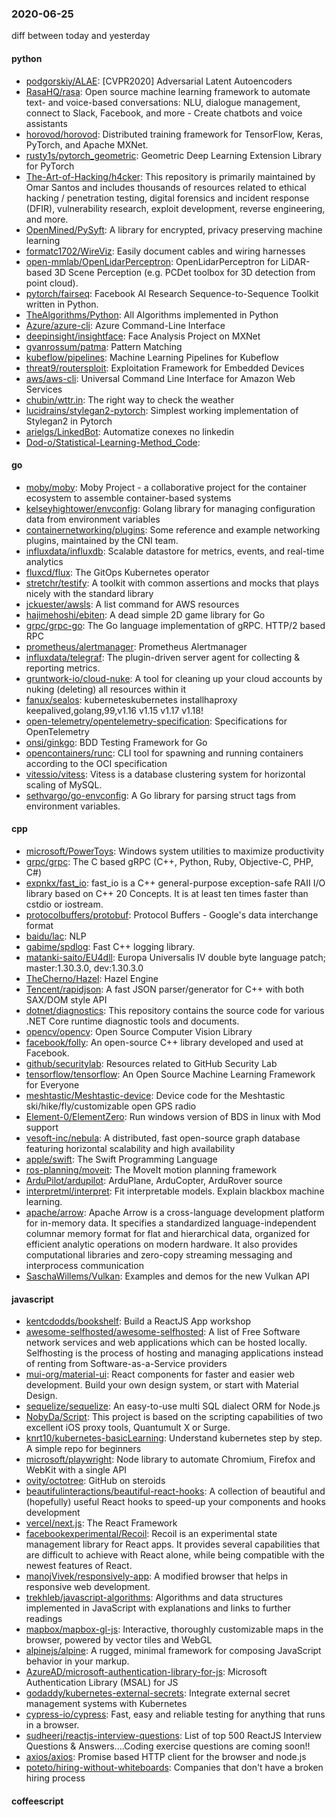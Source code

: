 ### 2020-06-25
diff between today and yesterday

#### python
* [podgorskiy/ALAE](https://github.com/podgorskiy/ALAE): [CVPR2020] Adversarial Latent Autoencoders
* [RasaHQ/rasa](https://github.com/RasaHQ/rasa):  Open source machine learning framework to automate text- and voice-based conversations: NLU, dialogue management, connect to Slack, Facebook, and more - Create chatbots and voice assistants
* [horovod/horovod](https://github.com/horovod/horovod): Distributed training framework for TensorFlow, Keras, PyTorch, and Apache MXNet.
* [rusty1s/pytorch_geometric](https://github.com/rusty1s/pytorch_geometric): Geometric Deep Learning Extension Library for PyTorch
* [The-Art-of-Hacking/h4cker](https://github.com/The-Art-of-Hacking/h4cker): This repository is primarily maintained by Omar Santos and includes thousands of resources related to ethical hacking / penetration testing, digital forensics and incident response (DFIR), vulnerability research, exploit development, reverse engineering, and more.
* [OpenMined/PySyft](https://github.com/OpenMined/PySyft): A library for encrypted, privacy preserving machine learning
* [formatc1702/WireViz](https://github.com/formatc1702/WireViz): Easily document cables and wiring harnesses
* [open-mmlab/OpenLidarPerceptron](https://github.com/open-mmlab/OpenLidarPerceptron): OpenLidarPerceptron for LiDAR-based 3D Scene Perception (e.g. PCDet toolbox for 3D detection from point cloud).
* [pytorch/fairseq](https://github.com/pytorch/fairseq): Facebook AI Research Sequence-to-Sequence Toolkit written in Python.
* [TheAlgorithms/Python](https://github.com/TheAlgorithms/Python): All Algorithms implemented in Python
* [Azure/azure-cli](https://github.com/Azure/azure-cli): Azure Command-Line Interface
* [deepinsight/insightface](https://github.com/deepinsight/insightface): Face Analysis Project on MXNet
* [gvanrossum/patma](https://github.com/gvanrossum/patma): Pattern Matching
* [kubeflow/pipelines](https://github.com/kubeflow/pipelines): Machine Learning Pipelines for Kubeflow
* [threat9/routersploit](https://github.com/threat9/routersploit): Exploitation Framework for Embedded Devices
* [aws/aws-cli](https://github.com/aws/aws-cli): Universal Command Line Interface for Amazon Web Services
* [chubin/wttr.in](https://github.com/chubin/wttr.in):  The right way to check the weather
* [lucidrains/stylegan2-pytorch](https://github.com/lucidrains/stylegan2-pytorch): Simplest working implementation of Stylegan2 in Pytorch
* [arielgs/LinkedBot](https://github.com/arielgs/LinkedBot): Automatize conexes no linkedin
* [Dod-o/Statistical-Learning-Method_Code](https://github.com/Dod-o/Statistical-Learning-Method_Code): 

#### go
* [moby/moby](https://github.com/moby/moby): Moby Project - a collaborative project for the container ecosystem to assemble container-based systems
* [kelseyhightower/envconfig](https://github.com/kelseyhightower/envconfig): Golang library for managing configuration data from environment variables
* [containernetworking/plugins](https://github.com/containernetworking/plugins): Some reference and example networking plugins, maintained by the CNI team.
* [influxdata/influxdb](https://github.com/influxdata/influxdb): Scalable datastore for metrics, events, and real-time analytics
* [fluxcd/flux](https://github.com/fluxcd/flux): The GitOps Kubernetes operator
* [stretchr/testify](https://github.com/stretchr/testify): A toolkit with common assertions and mocks that plays nicely with the standard library
* [jckuester/awsls](https://github.com/jckuester/awsls): A list command for AWS resources
* [hajimehoshi/ebiten](https://github.com/hajimehoshi/ebiten): A dead simple 2D game library for Go
* [grpc/grpc-go](https://github.com/grpc/grpc-go): The Go language implementation of gRPC. HTTP/2 based RPC
* [prometheus/alertmanager](https://github.com/prometheus/alertmanager): Prometheus Alertmanager
* [influxdata/telegraf](https://github.com/influxdata/telegraf): The plugin-driven server agent for collecting & reporting metrics.
* [gruntwork-io/cloud-nuke](https://github.com/gruntwork-io/cloud-nuke): A tool for cleaning up your cloud accounts by nuking (deleting) all resources within it
* [fanux/sealos](https://github.com/fanux/sealos): kuberneteskubernetes installhaproxy keepalived,golang,99,v1.16 v1.15 v1.17 v1.18!
* [open-telemetry/opentelemetry-specification](https://github.com/open-telemetry/opentelemetry-specification): Specifications for OpenTelemetry
* [onsi/ginkgo](https://github.com/onsi/ginkgo): BDD Testing Framework for Go
* [opencontainers/runc](https://github.com/opencontainers/runc): CLI tool for spawning and running containers according to the OCI specification
* [vitessio/vitess](https://github.com/vitessio/vitess): Vitess is a database clustering system for horizontal scaling of MySQL.
* [sethvargo/go-envconfig](https://github.com/sethvargo/go-envconfig): A Go library for parsing struct tags from environment variables.

#### cpp
* [microsoft/PowerToys](https://github.com/microsoft/PowerToys): Windows system utilities to maximize productivity
* [grpc/grpc](https://github.com/grpc/grpc): The C based gRPC (C++, Python, Ruby, Objective-C, PHP, C#)
* [expnkx/fast_io](https://github.com/expnkx/fast_io): fast_io is a C++ general-purpose exception-safe RAII I/O library based on C++ 20 Concepts. It is at least ten times faster than cstdio or iostream.
* [protocolbuffers/protobuf](https://github.com/protocolbuffers/protobuf): Protocol Buffers - Google's data interchange format
* [baidu/lac](https://github.com/baidu/lac): NLP
* [gabime/spdlog](https://github.com/gabime/spdlog): Fast C++ logging library.
* [matanki-saito/EU4dll](https://github.com/matanki-saito/EU4dll): Europa Universalis IV double byte language patch; master:1.30.3.0, dev:1.30.3.0
* [TheCherno/Hazel](https://github.com/TheCherno/Hazel): Hazel Engine
* [Tencent/rapidjson](https://github.com/Tencent/rapidjson): A fast JSON parser/generator for C++ with both SAX/DOM style API
* [dotnet/diagnostics](https://github.com/dotnet/diagnostics): This repository contains the source code for various .NET Core runtime diagnostic tools and documents.
* [opencv/opencv](https://github.com/opencv/opencv): Open Source Computer Vision Library
* [facebook/folly](https://github.com/facebook/folly): An open-source C++ library developed and used at Facebook.
* [github/securitylab](https://github.com/github/securitylab): Resources related to GitHub Security Lab
* [tensorflow/tensorflow](https://github.com/tensorflow/tensorflow): An Open Source Machine Learning Framework for Everyone
* [meshtastic/Meshtastic-device](https://github.com/meshtastic/Meshtastic-device): Device code for the Meshtastic ski/hike/fly/customizable open GPS radio
* [Element-0/ElementZero](https://github.com/Element-0/ElementZero): Run windows version of BDS in linux with Mod support
* [vesoft-inc/nebula](https://github.com/vesoft-inc/nebula): A distributed, fast open-source graph database featuring horizontal scalability and high availability
* [apple/swift](https://github.com/apple/swift): The Swift Programming Language
* [ros-planning/moveit](https://github.com/ros-planning/moveit):  The MoveIt motion planning framework
* [ArduPilot/ardupilot](https://github.com/ArduPilot/ardupilot): ArduPlane, ArduCopter, ArduRover source
* [interpretml/interpret](https://github.com/interpretml/interpret): Fit interpretable models. Explain blackbox machine learning.
* [apache/arrow](https://github.com/apache/arrow): Apache Arrow is a cross-language development platform for in-memory data. It specifies a standardized language-independent columnar memory format for flat and hierarchical data, organized for efficient analytic operations on modern hardware. It also provides computational libraries and zero-copy streaming messaging and interprocess communication
* [SaschaWillems/Vulkan](https://github.com/SaschaWillems/Vulkan): Examples and demos for the new Vulkan API

#### javascript
* [kentcdodds/bookshelf](https://github.com/kentcdodds/bookshelf): Build a ReactJS App workshop
* [awesome-selfhosted/awesome-selfhosted](https://github.com/awesome-selfhosted/awesome-selfhosted): A list of Free Software network services and web applications which can be hosted locally. Selfhosting is the process of hosting and managing applications instead of renting from Software-as-a-Service providers
* [mui-org/material-ui](https://github.com/mui-org/material-ui): React components for faster and easier web development. Build your own design system, or start with Material Design.
* [sequelize/sequelize](https://github.com/sequelize/sequelize): An easy-to-use multi SQL dialect ORM for Node.js
* [NobyDa/Script](https://github.com/NobyDa/Script): This project is based on the scripting capabilities of two excellent iOS proxy tools, Quantumult X or Surge.
* [knrt10/kubernetes-basicLearning](https://github.com/knrt10/kubernetes-basicLearning): Understand kubernetes step by step. A simple repo for beginners 
* [microsoft/playwright](https://github.com/microsoft/playwright): Node library to automate Chromium, Firefox and WebKit with a single API
* [ovity/octotree](https://github.com/ovity/octotree): GitHub on steroids
* [beautifulinteractions/beautiful-react-hooks](https://github.com/beautifulinteractions/beautiful-react-hooks):  A collection of beautiful and (hopefully) useful React hooks to speed-up your components and hooks development 
* [vercel/next.js](https://github.com/vercel/next.js): The React Framework
* [facebookexperimental/Recoil](https://github.com/facebookexperimental/Recoil): Recoil is an experimental state management library for React apps. It provides several capabilities that are difficult to achieve with React alone, while being compatible with the newest features of React.
* [manojVivek/responsively-app](https://github.com/manojVivek/responsively-app): A modified browser that helps in responsive web development.
* [trekhleb/javascript-algorithms](https://github.com/trekhleb/javascript-algorithms):  Algorithms and data structures implemented in JavaScript with explanations and links to further readings
* [mapbox/mapbox-gl-js](https://github.com/mapbox/mapbox-gl-js): Interactive, thoroughly customizable maps in the browser, powered by vector tiles and WebGL
* [alpinejs/alpine](https://github.com/alpinejs/alpine): A rugged, minimal framework for composing JavaScript behavior in your markup.
* [AzureAD/microsoft-authentication-library-for-js](https://github.com/AzureAD/microsoft-authentication-library-for-js): Microsoft Authentication Library (MSAL) for JS
* [godaddy/kubernetes-external-secrets](https://github.com/godaddy/kubernetes-external-secrets): Integrate external secret management systems with Kubernetes
* [cypress-io/cypress](https://github.com/cypress-io/cypress): Fast, easy and reliable testing for anything that runs in a browser.
* [sudheerj/reactjs-interview-questions](https://github.com/sudheerj/reactjs-interview-questions): List of top 500 ReactJS Interview Questions & Answers....Coding exercise questions are coming soon!!
* [axios/axios](https://github.com/axios/axios): Promise based HTTP client for the browser and node.js
* [poteto/hiring-without-whiteboards](https://github.com/poteto/hiring-without-whiteboards):  Companies that don't have a broken hiring process

#### coffeescript
